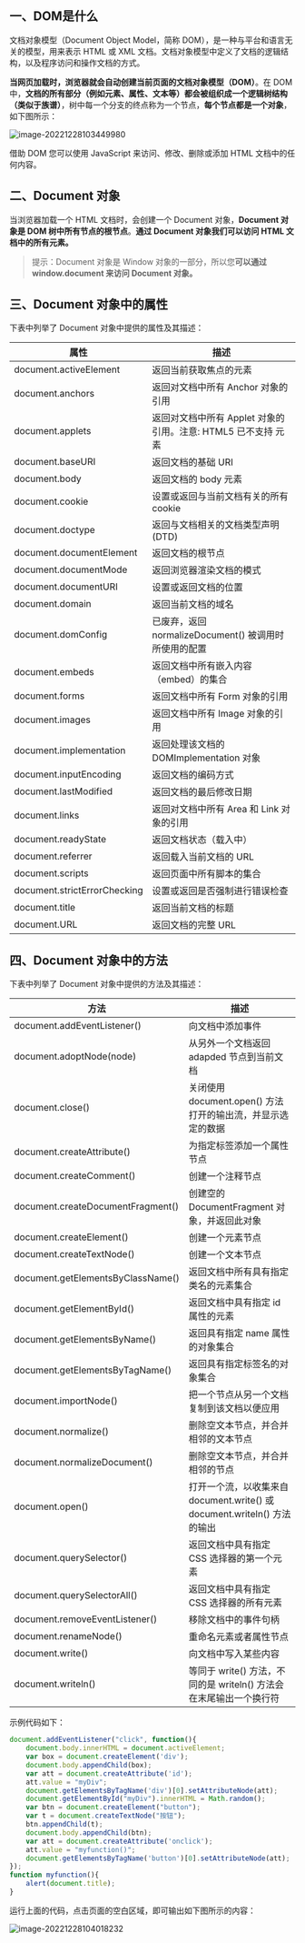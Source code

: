 ## 一、DOM是什么

文档对象模型（Document Object Model，简称 DOM），是一种与平台和语言无关的模型，用来表示 HTML 或 XML 文档。文档对象模型中定义了文档的逻辑结构，以及程序访问和操作文档的方式。

 **当网页加载时，浏览器就会自动创建当前页面的文档对象模型（DOM）**。在 DOM 中，**文档的所有部分（例如元素、属性、文本等）都会被组织成一个逻辑树结构（类似于族谱）**，树中每一个分支的终点称为一个节点，**每个节点都是一个对象**，如下图所示：

![image-20221228103449980](C:\Users\DELL\AppData\Roaming\Typora\typora-user-images\image-20221228103449980.png)

借助 DOM 您可以使用 JavaScript 来访问、修改、删除或添加 HTML 文档中的任何内容。

## 二、Document 对象

当浏览器加载一个 HTML 文档时，会创建一个 Document 对象，**Document 对象是 DOM 树中所有节点的根节点**。**通过 Document 对象我们可以访问 HTML 文档中的所有元素。**

> 提示：Document 对象是 Window 对象的一部分，所以您**可以通过 window.document 来访问 Document 对象。**

## 三、Document 对象中的属性

下表中列举了 Document 对象中提供的属性及其描述：

| 属性                         | 描述                                                         |
| ---------------------------- | ------------------------------------------------------------ |
| document.activeElement       | 返回当前获取焦点的元素                                       |
| document.anchors             | 返回对文档中所有 Anchor 对象的引用                           |
| document.applets             | 返回对文档中所有 Applet 对象的引用。注意: HTML5 已不支持 <applet> 元素 |
| document.baseURI             | 返回文档的基础 URI                                           |
| document.body                | 返回文档的 body 元素                                         |
| document.cookie              | 设置或返回与当前文档有关的所有 cookie                        |
| document.doctype             | 返回与文档相关的文档类型声明 (DTD)                           |
| document.documentElement     | 返回文档的根节点                                             |
| document.documentMode        | 返回浏览器渲染文档的模式                                     |
| document.documentURI         | 设置或返回文档的位置                                         |
| document.domain              | 返回当前文档的域名                                           |
| document.domConfig           | 已废弃，返回 normalizeDocument() 被调用时所使用的配置        |
| document.embeds              | 返回文档中所有嵌入内容（embed）的集合                        |
| document.forms               | 返回文档中所有 Form 对象的引用                               |
| document.images              | 返回文档中所有 Image 对象的引用                              |
| document.implementation      | 返回处理该文档的 DOMImplementation 对象                      |
| document.inputEncoding       | 返回文档的编码方式                                           |
| document.lastModified        | 返回文档的最后修改日期                                       |
| document.links               | 返回对文档中所有 Area 和 Link 对象的引用                     |
| document.readyState          | 返回文档状态（载入中）                                       |
| document.referrer            | 返回载入当前文档的 URL                                       |
| document.scripts             | 返回页面中所有脚本的集合                                     |
| document.strictErrorChecking | 设置或返回是否强制进行错误检查                               |
| document.title               | 返回当前文档的标题                                           |
| document.URL                 | 返回文档的完整 URL                                           |

## 四、Document 对象中的方法

下表中列举了 Document 对象中提供的方法及其描述：

| 方法                              | 描述                                                         |
| --------------------------------- | ------------------------------------------------------------ |
| document.addEventListener()       | 向文档中添加事件                                             |
| document.adoptNode(node)          | 从另外一个文档返回 adapded 节点到当前文档                    |
| document.close()                  | 关闭使用 document.open() 方法打开的输出流，并显示选定的数据  |
| document.createAttribute()        | 为指定标签添加一个属性节点                                   |
| document.createComment()          | 创建一个注释节点                                             |
| document.createDocumentFragment() | 创建空的 DocumentFragment 对象，并返回此对象                 |
| document.createElement()          | 创建一个元素节点                                             |
| document.createTextNode()         | 创建一个文本节点                                             |
| document.getElementsByClassName() | 返回文档中所有具有指定类名的元素集合                         |
| document.getElementById()         | 返回文档中具有指定 id 属性的元素                             |
| document.getElementsByName()      | 返回具有指定 name 属性的对象集合                             |
| document.getElementsByTagName()   | 返回具有指定标签名的对象集合                                 |
| document.importNode()             | 把一个节点从另一个文档复制到该文档以便应用                   |
| document.normalize()              | 删除空文本节点，并合并相邻的文本节点                         |
| document.normalizeDocument()      | 删除空文本节点，并合并相邻的节点                             |
| document.open()                   | 打开一个流，以收集来自 document.write() 或 document.writeln() 方法的输出 |
| document.querySelector()          | 返回文档中具有指定 CSS 选择器的第一个元素                    |
| document.querySelectorAll()       | 返回文档中具有指定 CSS 选择器的所有元素                      |
| document.removeEventListener()    | 移除文档中的事件句柄                                         |
| document.renameNode()             | 重命名元素或者属性节点                                       |
| document.write()                  | 向文档中写入某些内容                                         |
| document.writeln()                | 等同于 write() 方法，不同的是 writeln() 方法会在末尾输出一个换行符 |

示例代码如下：

```js
document.addEventListener("click", function(){
    document.body.innerHTML = document.activeElement;
    var box = document.createElement('div');
    document.body.appendChild(box);
    var att = document.createAttribute('id');
    att.value = "myDiv";
    document.getElementsByTagName('div')[0].setAttributeNode(att);
    document.getElementById("myDiv").innerHTML = Math.random();
    var btn = document.createElement("button");
    var t = document.createTextNode("按钮");
    btn.appendChild(t);
    document.body.appendChild(btn);
    var att = document.createAttribute('onclick');
    att.value = "myfunction()";
    document.getElementsByTagName('button')[0].setAttributeNode(att);
});
function myfunction(){
    alert(document.title);
}
```

运行上面的代码，点击页面的空白区域，即可输出如下图所示的内容：

![image-20221228104018232](C:\Users\DELL\AppData\Roaming\Typora\typora-user-images\image-20221228104018232.png)